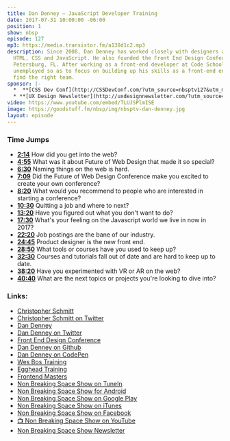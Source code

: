 ```yaml
---
title: Dan Denney — JavaScript Developer Training
date: 2017-07-31 10:00:00 -06:00
position: 1
show: nbsp
episode: 127
mp3: https://media.transistor.fm/a138d1c2.mp3
description: Since 2008, Dan Denney has worked closely with designers and writing
  HTML, CSS and JavaScript. He also founded the Front End Design Conference in St.
  Petersburg, FL. After working as a front-end developer at Code School, Dan is currently
  unemployed so as to focus on building up his skills as a front-end engineer and
  find the right team.
sponsor: |-
  *  **[CSS Dev Conf](http://CSSDevConf.com/?utm_source=nbsptv127&utm_medium=podcast&utm_campaign=cssdevconf2017)** — Conference dedicated to CSS and its super friend technologies like JavaScript, Sass, npm, and more. A limited supply of Early Bird Tickets now on sale. [Register now!](http://CSSDevConf.com/?utm_source=nbsptv127&utm_medium=podcast&utm_campaign=cssdevconf2017)
  * **[UX Design Newsletter](http://uxdesignnewsletter.com/?utm_source=nbsptv127&utm_medium=podcast&utm_campaign=uxdesignnewsletter)** — A weekly free newsletter containing a collection of tutorials, articles, and videos about front-end design and development, plus tips on how to bring better engagement to the multi-device world curated by Christopher Schmitt. [Sign up now!](http://uxdesignnewsletter.com/?utm_source=nbsptv127&utm_medium=podcast&utm_campaign=uxdesignnewsletter)
video: https://www.youtube.com/embed/TLUJSPlmISE
image: https://goodstuff.fm/nbsp/img/nbsptv-dan-denney.jpg
layout: episode
---
```


### Time Jumps

* **[2:14](#t=2:14)** How did you get into the web?
* **[4:55](#t=4:55)** What was it about Future of Web Design that made it so special?
* **[6:30](#t=6:30)** Naming things on the web is hard.
* **[7:09](#t=7:09)** Did the Future of Web Design Conference make you excited to create your own conference?
* **[8:20](#t=8:20)** What would you recommend to people who are interested in starting a conference?
* **[10:30](#t=10:30)** Quitting a job and where to next?
* **[13:20](#t=13:20)** Have you figured out what you don't want to do?
* **[17:30](#t=17:30)** What's your feeling on the Javascript world we live in now in 2017?
* **[22:20](#t=22:20)** Job postings are the bane of our industry.
* **[24:45](#t=24:45)** Product designer is the new front end.
* **[28:50](#t=28:50)** What tools or courses have you used to keep up?
* **[32:30](#t=32:30)** Courses and tutorials fall out of date and are hard to keep up to date.
* **[38:20](#t=38:20)** Have you experimented with VR or AR on the web?
* **[40:40](#t=40:40)** What are the next topics or projects you're looking to dive into?


### Links:

* [Christopher Schmitt](http://Christopher.org)
* [Christopher Schmitt on Twitter](https://twitter.com/teleject)
* [Dan Denney](https://dandenney.com)
* [Dan Denney on Twitter](https://twitter.com/dandenney)
* [Front End Design Conference](http://frontenddesignconference.com/)
* [Dan Denney on Github](https://github.com/dandenney)
* [Dan Denney on CodePen](https://codepen.io/dandenney/)
* [Wes Bos Training](http://wesbos.com)
* [Egghead Training](https://egghead.io)
* [Frontend Masters](http://frontendmasters.com)
* [Non Breaking Space Show on TuneIn](http://tunein.com/radio/Non-Breaking-Space-Show-p885155/)
* [Non Breaking Space Show for Android](http://subscribeonandroid.com/feeds.goodstuff.fm/nbsp)
* [Non Breaking Space Show on Google Play](https://playmusic.app.goo.gl/?ibi=com.google.PlayMusic&isi=691797987&ius=googleplaymusic&link=https://play.google.com/music/m/Iw5ik6iwalo5vmda5rqyrotdney?t%3DNon_Breaking_Space_Show%26pcampaignid%3DMKT-na-all-co-pr-mu-pod-16)
* [Non Breaking Space Show on iTunes](https://itunes.apple.com/ca/podcast/non-breaking-space-show/id507162981?mt=2&ign-mpt=uo%3D4)
* [Non Breaking Space Show on Facebook](https://www.facebook.com/nbsptv)
* [📺 Non Breaking Space Show on YouTube](https://www.youtube.com/channel/UC--mqA75V3CM8hxId0l7e_g?sub_confirmation=1)
* [Non Breaking Space Show Newsletter](http://newsletter.nonbreakingspace.tv/)
